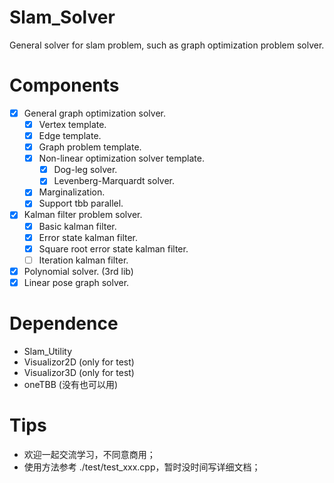 # Slam_Solver
General solver for slam problem, such as graph optimization problem solver.

# Components
- [x] General graph optimization solver.
    - [x] Vertex template.
    - [x] Edge template.
    - [x] Graph problem template.
    - [x] Non-linear optimization solver template.
        - [x] Dog-leg solver.
        - [x] Levenberg-Marquardt solver.
    - [x] Marginalization.
    - [x] Support tbb parallel.
- [x] Kalman filter problem solver.
    - [x] Basic kalman filter.
    - [x] Error state kalman filter.
    - [x] Square root error state kalman filter.
    - [ ] Iteration kalman filter.
- [x] Polynomial solver. (3rd lib)
- [x] Linear pose graph solver.

# Dependence
- Slam_Utility
- Visualizor2D (only for test)
- Visualizor3D (only for test)
- oneTBB (没有也可以用)

# Tips
- 欢迎一起交流学习，不同意商用；
- 使用方法参考 ./test/test_xxx.cpp，暂时没时间写详细文档；
